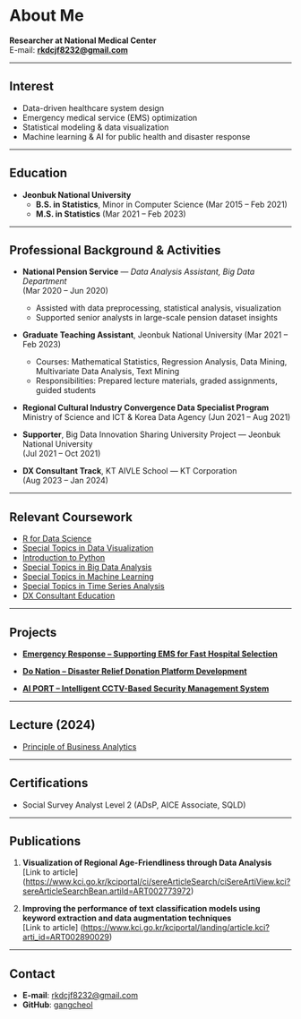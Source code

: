 # About Me

**Researcher at National Medical Center**  
E-mail: **rkdcjf8232@gmail.com**

---

##  Interest
- Data-driven healthcare system design  
- Emergency medical service (EMS) optimization  
- Statistical modeling & data visualization  
- Machine learning & AI for public health and disaster response

---

##  Education

* **Jeonbuk National University**  
  - **B.S. in Statistics**, Minor in Computer Science (Mar 2015 – Feb 2021)  
  - **M.S. in Statistics** (Mar 2021 – Feb 2023)

---

##  Professional Background & Activities

* **National Pension Service** — *Data Analysis Assistant, Big Data Department*  
  (Mar 2020 – Jun 2020)  
  - Assisted with data preprocessing, statistical analysis, visualization  
  - Supported senior analysts in large-scale pension dataset insights  

* **Graduate Teaching Assistant**, Jeonbuk National University (Mar 2021 – Feb 2023)  
  - Courses: Mathematical Statistics, Regression Analysis, Data Mining, Multivariate Data Analysis, Text Mining  
  - Responsibilities: Prepared lecture materials, graded assignments, guided students

* **Regional Cultural Industry Convergence Data Specialist Program**  
  Ministry of Science and ICT & Korea Data Agency (Jun 2021 – Aug 2021)

* **Supporter**, Big Data Innovation Sharing University Project — Jeonbuk National University  
  (Jul 2021 – Oct 2021)

* **DX Consultant Track**, KT AIVLE School — KT Corporation  
  (Aug 2023 – Jan 2024)

---

##  Relevant Coursework

- [R for Data Science](https://gangcheol.github.io/mysite/posts/Lecture/RFD/%ED%86%B5%EA%B3%84%EB%B6%84%EC%84%9D/2021-06-01-01.%20sampling.html)  
- [Special Topics in Data Visualization](https://gangcheol.github.io/mysite/posts/Lecture/STDV/2023-02-24-boxplot,%20histogram.html)  
- [Introduction to Python](https://gangcheol.github.io/mysite/posts/Lecture/IP/2023-08-01-01wk.html)  
- [Special Topics in Big Data Analysis](https://gangcheol.github.io/mysite/posts/Lecture/STBD/2022-03-08-(1%EC%A3%BC%EC%B0%A8).html)  
- [Special Topics in Machine Learning](https://gangcheol.github.io/mysite/posts/Lecture/STML/2022-01-27-Intro.html)  
- [Special Topics in Time Series Analysis](https://gangcheol.github.io/mysite/posts/Lecture/STTS/2021-09-01-00.%20intro.html)  
- [DX Consultant Education](https://gangcheol.github.io/mysite2/)

---

##  Projects

* [**Emergency Response – Supporting EMS for Fast Hospital Selection**](https://gangcheol.github.io/projects/posts/mini%20projects/%EB%B3%91%EC%9B%90%EC%84%A0%EC%A0%95%20%EC%86%94%EB%A3%A8%EC%85%98/2023-10-30-00.%20%EB%8D%B0%EC%9D%B4%ED%84%B0%20%EA%B0%80%EC%A0%B8%EC%98%A4%EA%B8%B0.html)

* [**Do Nation – Disaster Relief Donation Platform Development**](https://gangcheol.github.io/projects/posts/big%20projects/Do,%20Nation/2023-11-05-00.%20%EA%B8%B0%ED%9A%8D%EC%84%9C.html)

* [**AI PORT – Intelligent CCTV-Based Security Management System**](https://gangcheol.github.io/projects/posts/big%20projects/AI%20PORT/2023-12-28-01.%20model%20train.html)

---

##  Lecture (2024)

* [Principle of Business Analytics](https://gangcheol.github.io/edu1/)

---

##  Certifications

- Social Survey Analyst Level 2 (ADsP, AICE Associate, SQLD)

---

##  Publications

1. **Visualization of Regional Age-Friendliness through Data Analysis**  
   [Link to article] (https://www.kci.go.kr/kciportal/ci/sereArticleSearch/ciSereArtiView.kci?sereArticleSearchBean.artiId=ART002773972)

2. **Improving the performance of text classification models using keyword extraction and data augmentation techniques**  
   [Link to article] (https://www.kci.go.kr/kciportal/landing/article.kci?arti_id=ART002890029)

---

##  Contact

- **E-mail**: rkdcjf8232@gmail.com  
- **GitHub**: [gangcheol](https://github.com/gangcheol)
